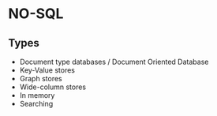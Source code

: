 
# NO-SQL

## Types
- Document type databases / Document Oriented Database
- Key-Value stores
- Graph stores
- Wide-column stores
- In memory
- Searching

